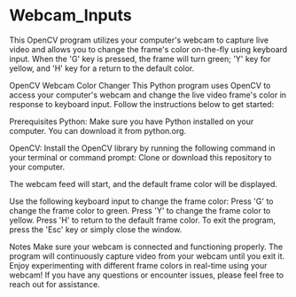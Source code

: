 # Webcam_Inputs
This OpenCV program utilizes your computer's webcam to capture live video and allows you to change the frame's color on-the-fly using keyboard input. 
When the 'G' key is pressed, the frame will turn green; 'Y' key for yellow, and 'H' key for a return to the default color.

OpenCV Webcam Color Changer
This Python program uses OpenCV to access your computer's webcam and change the live video frame's color in response to keyboard input. Follow the instructions below to get started:

Prerequisites
Python: Make sure you have Python installed on your computer. You can download it from python.org.

OpenCV: Install the OpenCV library by running the following command in your terminal or command prompt:
Clone or download this repository to your computer.

The webcam feed will start, and the default frame color will be displayed.

Use the following keyboard input to change the frame color:
Press 'G' to change the frame color to green.
Press 'Y' to change the frame color to yellow.
Press 'H' to return to the default frame color.
To exit the program, press the 'Esc' key or simply close the window.

Notes
Make sure your webcam is connected and functioning properly.
The program will continuously capture video from your webcam until you exit it.
Enjoy experimenting with different frame colors in real-time using your webcam! If you have any questions or encounter issues, please feel free to reach out for assistance.
